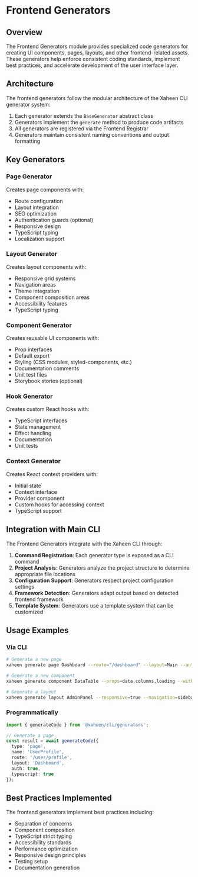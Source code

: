 # Frontend Generators

## Overview

The Frontend Generators module provides specialized code generators for creating UI components, pages, layouts, and other frontend-related assets. These generators help enforce consistent coding standards, implement best practices, and accelerate development of the user interface layer.

## Architecture

The frontend generators follow the modular architecture of the Xaheen CLI generator system:

1. Each generator extends the `BaseGenerator` abstract class
2. Generators implement the `generate` method to produce code artifacts
3. All generators are registered via the Frontend Registrar
4. Generators maintain consistent naming conventions and output formatting

## Key Generators

### Page Generator

Creates page components with:
- Route configuration
- Layout integration
- SEO optimization
- Authentication guards (optional)
- Responsive design
- TypeScript typing
- Localization support

### Layout Generator

Creates layout components with:
- Responsive grid systems
- Navigation areas
- Theme integration
- Component composition areas
- Accessibility features
- TypeScript typing

### Component Generator

Creates reusable UI components with:
- Prop interfaces
- Default export
- Styling (CSS modules, styled-components, etc.)
- Documentation comments
- Unit test files
- Storybook stories (optional)

### Hook Generator

Creates custom React hooks with:
- TypeScript interfaces
- State management
- Effect handling
- Documentation
- Unit tests

### Context Generator

Creates React context providers with:
- Initial state
- Context interface
- Provider component
- Custom hooks for accessing context
- TypeScript support

## Integration with Main CLI

The Frontend Generators integrate with the Xaheen CLI through:

1. **Command Registration**: Each generator type is exposed as a CLI command
2. **Project Analysis**: Generators analyze the project structure to determine appropriate file locations
3. **Configuration Support**: Generators respect project configuration settings
4. **Framework Detection**: Generators adapt output based on detected frontend framework
5. **Template System**: Generators use a template system that can be customized

## Usage Examples

### Via CLI

```bash
# Generate a new page
xaheen generate page Dashboard --route="/dashboard" --layout=Main --auth=true

# Generate a new component
xaheen generate component DataTable --props=data,columns,loading --withTests=true

# Generate a layout
xaheen generate layout AdminPanel --responsive=true --navigation=sidebar
```

### Programmatically

```typescript
import { generateCode } from '@xaheen/cli/generators';

// Generate a page
const result = await generateCode({
  type: 'page',
  name: 'UserProfile',
  route: '/user/profile',
  layout: 'Dashboard',
  auth: true,
  typescript: true
});
```

## Best Practices Implemented

The frontend generators implement best practices including:

- Separation of concerns
- Component composition
- TypeScript strict typing
- Accessibility standards
- Performance optimization
- Responsive design principles
- Testing setup
- Documentation generation
